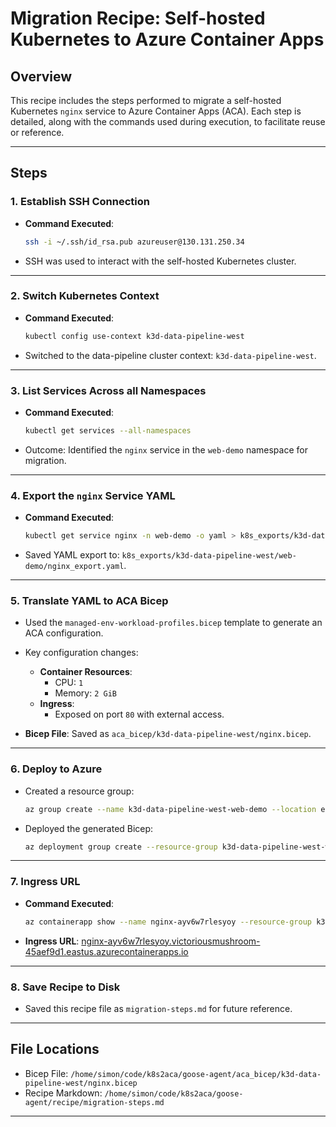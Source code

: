 # Migration Recipe: Self-hosted Kubernetes to Azure Container Apps

## Overview
This recipe includes the steps performed to migrate a self-hosted Kubernetes `nginx` service to Azure Container Apps (ACA). Each step is detailed, along with the commands used during execution, to facilitate reuse or reference.

---

## Steps

### 1. Establish SSH Connection
- **Command Executed**:
  ```bash
  ssh -i ~/.ssh/id_rsa.pub azureuser@130.131.250.34
  ```
- SSH was used to interact with the self-hosted Kubernetes cluster.
  
---

### 2. Switch Kubernetes Context
- **Command Executed**:
  ```bash
  kubectl config use-context k3d-data-pipeline-west
  ```
- Switched to the data-pipeline cluster context: `k3d-data-pipeline-west`.

---

### 3. List Services Across all Namespaces
- **Command Executed**:
  ```bash
  kubectl get services --all-namespaces
  ```
- Outcome:
  Identified the `nginx` service in the `web-demo` namespace for migration.

---

### 4. Export the `nginx` Service YAML
- **Command Executed**:
  ```bash
  kubectl get service nginx -n web-demo -o yaml > k8s_exports/k3d-data-pipeline-west/web-demo/nginx_export.yaml
  ```
- Saved YAML export to: `k8s_exports/k3d-data-pipeline-west/web-demo/nginx_export.yaml`.

---

### 5. Translate YAML to ACA Bicep
- Used the `managed-env-workload-profiles.bicep` template to generate an ACA configuration.
- Key configuration changes:
  - **Container Resources**:
    - CPU: `1`
    - Memory: `2 GiB`
  - **Ingress**:
    - Exposed on port `80` with external access.

- **Bicep File**: Saved as `aca_bicep/k3d-data-pipeline-west/nginx.bicep`.

---

### 6. Deploy to Azure
- Created a resource group:
  ```bash
  az group create --name k3d-data-pipeline-west-web-demo --location eastus
  ```

- Deployed the generated Bicep:
  ```bash
  az deployment group create --resource-group k3d-data-pipeline-west-web-demo --template-file /home/simon/code/k8s2aca/goose-agent/aca_bicep/k3d-data-pipeline-west/nginx.bicep
  ```

---

### 7. Ingress URL
- **Command Executed**:
  ```bash
  az containerapp show --name nginx-ayv6w7rlesyoy --resource-group k3d-data-pipeline-west-web-demo --query "properties.configuration.ingress.fqdn" -o tsv
  ```
- **Ingress URL**:
  [nginx-ayv6w7rlesyoy.victoriousmushroom-45aef9d1.eastus.azurecontainerapps.io](https://nginx-ayv6w7rlesyoy.victoriousmushroom-45aef9d1.eastus.azurecontainerapps.io)

---

### 8. Save Recipe to Disk
- Saved this recipe file as `migration-steps.md` for future reference.

---

## File Locations
- Bicep File: `/home/simon/code/k8s2aca/goose-agent/aca_bicep/k3d-data-pipeline-west/nginx.bicep`
- Recipe Markdown: `/home/simon/code/k8s2aca/goose-agent/recipe/migration-steps.md`

---
